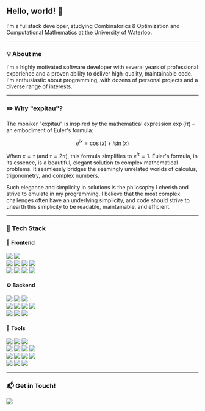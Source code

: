 ## Hello, world! :wave:

I'm a fullstack developer, studying Combinatorics & Optimization and Computational Mathematics at the University of Waterloo.

---

### :bulb: About me
I'm a highly motivated software developer with several years of professional experience and a proven ability to deliver high-quality, maintainable code. I'm enthusiastic about programming, with dozens of personal projects and a diverse range of interests.

---

### :pencil2: Why "expitau"?

The moniker "expitau" is inspired by the mathematical expression $\exp(i \tau)$ – an embodiment of Euler's formula: 

$$e^{ix} = \cos(x) + i\sin(x)$$

When $x = \tau$ (and $\tau = 2\pi$), this formula simplifies to $e^{i \tau} = 1$. Euler's formula, in its essence, is a beautiful, elegant solution to complex mathematical problems. It seamlessly bridges the seemingly unrelated worlds of calculus, trigonometry, and complex numbers.

Such elegance and simplicity in solutions is the philosophy I cherish and strive to emulate in my programming. I believe that the most complex challenges often have an underlying simplicity, and code should strive to unearth this simplicity to be readable, maintainable, and efficient.

---

### :wrench: Tech Stack

#### :art: Frontend
<span>
<img src="https://img.shields.io/badge/-Typescript-3178C6?logo=typescript&logoColor=white&style=flat" />
<img src="https://img.shields.io/badge/-Javascript-F7DF1E?logo=javascript&logoColor=white&style=flat" />
<br>
<img src="https://img.shields.io/badge/-Vue.js-4FC08D?logo=vue.js&logoColor=white&style=flat" />
<img src="https://img.shields.io/badge/-React-61DAFB?logo=react&logoColor=white&style=flat" />
<img src="https://img.shields.io/badge/-Svelte-FF3E00?logo=svelte&logoColor=white&style=flat" />
<img src="https://img.shields.io/badge/-Electron-47848F?logo=electron&logoColor=white&style=flat" />
<br>
<img src="https://img.shields.io/badge/-SASS-CC6699?logo=sass&logoColor=white&style=flat" />
<img src="https://img.shields.io/badge/-CSS3-1572B6?logo=css3&logoColor=white&style=flat" />
<img src="https://img.shields.io/badge/-Tailwind CSS-06B6D4?logo=tailwind css&logoColor=white&style=flat" />
<img src="https://img.shields.io/badge/-Bootstrap-7952B3?logo=bootstrap&logoColor=white&style=flat" />
</span>

#### :gear: Backend
<span>
<img src="https://img.shields.io/badge/-Rust-000000?logo=rust&logoColor=white&style=flat" />
<img src="https://img.shields.io/badge/-Python-3776AB?logo=python&logoColor=white&style=flat" />
<img src="https://img.shields.io/badge/-Node.js-339933?logo=node.js&logoColor=white&style=flat" />
<br>
<img src="https://img.shields.io/badge/-C%20/%20C++-00599C?logo=c%2B%2B&logoColor=white&style=flat" />
<img src="https://img.shields.io/badge/-C%23-239120?logo=c sharp&logoColor=white&style=flat" />
<img src="https://img.shields.io/badge/-PHP-777BB4?logo=php&logoColor=white&style=flat" />
<img src="https://img.shields.io/badge/-R-276DC3?logo=r&logoColor=white&style=flat" />
<br>
<img src="https://img.shields.io/badge/-PostgreSQL-4169E1?logo=postgresql&logoColor=white&style=flat" />
<img src="https://img.shields.io/badge/-MongoDB-47A248?logo=mongodb&logoColor=white&style=flat" />
<img src="https://img.shields.io/badge/-MySQL-4479A1?logo=mysql&logoColor=white&style=flat" />
</span>

#### :toolbox: Tools
<span>
<img src="https://img.shields.io/badge/-Git-F05032?logo=git&logoColor=white&style=flat" />
<img src="https://img.shields.io/badge/-Docker-2496ED?logo=docker&logoColor=white&style=flat" />
<img src="https://img.shields.io/badge/-CircleCI-343434?logo=circleci&logoColor=white&style=flat" />
<br>
<img src="https://img.shields.io/badge/-Terraform-7B42BC?logo=terraform&logoColor=white&style=flat" />
<img src="https://img.shields.io/badge/-Amazon AWS-232F3E?logo=amazon aws&logoColor=white&style=flat" />
<img src="https://img.shields.io/badge/-Kubernetes-326CE5?logo=kubernetes&logoColor=white&style=flat" />
<img src="https://img.shields.io/badge/-Portainer-13BEF9?logo=portainer&logoColor=white&style=flat" />
<br>
<img src="https://img.shields.io/badge/-GNU Bash-4EAA25?logo=gnu bash&logoColor=white&style=flat" />
<img src="https://img.shields.io/badge/-Linux-FCC624?logo=linux&logoColor=white&style=flat" />
<img src="https://img.shields.io/badge/-Windows-0078D6?logo=windows&logoColor=white&style=flat" />
<img src="https://img.shields.io/badge/-Powershell-5391FE?logo=powershell&logoColor=white&style=flat" />
<br>
<img src="https://img.shields.io/badge/-AutoHotkey-334455?logo=autohotkey&logoColor=white&style=flat" />
<img src="https://img.shields.io/badge/-Visual studio Code-007ACC?logo=visual studio code&logoColor=white&style=flat" />
<img src="https://img.shields.io/badge/-Unity-FFFFFF?logo=unity&logoColor=black&style=flat" /></span>
</span>

---

### :mailbox_with_mail: Get in Touch!
<a title="expitau@gmail.com" href="mailto:expitau@gmail.com"><img src="https://img.shields.io/badge/-Email-EA4335?logo=gmail&logoColor=white&style=for-the-badge" /></a>
